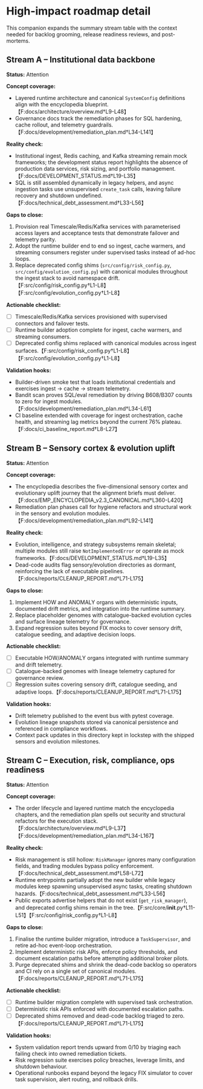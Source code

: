 # High-impact roadmap detail

This companion expands the summary stream table with the context needed for
backlog grooming, release readiness reviews, and post-mortems.

## Stream A – Institutional data backbone

**Status:** Attention

**Concept coverage:**
- Layered runtime architecture and canonical `SystemConfig` definitions align
  with the encyclopedia blueprint.【F:docs/architecture/overview.md†L9-L48】
- Governance docs track the remediation phases for SQL hardening, cache rollout,
  and telemetry guardrails.【F:docs/development/remediation_plan.md†L34-L141】

**Reality check:**
- Institutional ingest, Redis caching, and Kafka streaming remain mock
  frameworks; the development status report highlights the absence of production
  data services, risk sizing, and portfolio management.【F:docs/DEVELOPMENT_STATUS.md†L19-L35】
- SQL is still assembled dynamically in legacy helpers, and async ingestion tasks
  use unsupervised `create_task` calls, leaving failure recovery and shutdown
  undefined.【F:docs/technical_debt_assessment.md†L33-L56】

**Gaps to close:**
1. Provision real Timescale/Redis/Kafka services with parameterised access layers
   and acceptance tests that demonstrate failover and telemetry parity.
2. Adopt the runtime builder end to end so ingest, cache warmers, and streaming
   consumers register under supervised tasks instead of ad-hoc loops.
3. Replace deprecated config shims (`src/config/risk_config.py`,
   `src/config/evolution_config.py`) with canonical modules throughout the ingest
   stack to avoid namespace drift.【F:src/config/risk_config.py†L1-L8】【F:src/config/evolution_config.py†L1-L8】

**Actionable checklist:**
- [ ] Timescale/Redis/Kafka services provisioned with supervised connectors and failover tests.
- [ ] Runtime builder adoption complete for ingest, cache warmers, and streaming consumers.
- [ ] Deprecated config shims replaced with canonical modules across ingest surfaces.【F:src/config/risk_config.py†L1-L8】【F:src/config/evolution_config.py†L1-L8】

**Validation hooks:**
- Builder-driven smoke test that loads institutional credentials and exercises
  ingest → cache → stream telemetry.
- Bandit scan proves SQL/eval remediation by driving B608/B307 counts to zero for
  ingest modules.【F:docs/development/remediation_plan.md†L34-L61】
- CI baseline extended with coverage for ingest orchestration, cache health, and
  streaming lag metrics beyond the current 76% plateau.【F:docs/ci_baseline_report.md†L8-L27】

## Stream B – Sensory cortex & evolution uplift

**Status:** Attention

**Concept coverage:**
- The encyclopedia describes the five-dimensional sensory cortex and evolutionary
  uplift journey that the alignment briefs must deliver.【F:docs/EMP_ENCYCLOPEDIA_v2.3_CANONICAL.md†L360-L420】
- Remediation plan phases call for hygiene refactors and structural work in the
  sensory and evolution modules.【F:docs/development/remediation_plan.md†L92-L141】

**Reality check:**
- Evolution, intelligence, and strategy subsystems remain skeletal; multiple
  modules still raise `NotImplementedError` or operate as mock frameworks.【F:docs/DEVELOPMENT_STATUS.md†L19-L35】
- Dead-code audits flag sensory/evolution directories as dormant, reinforcing the
  lack of executable pipelines.【F:docs/reports/CLEANUP_REPORT.md†L71-L175】

**Gaps to close:**
1. Implement HOW and ANOMALY organs with deterministic inputs, documented drift
   metrics, and integration into the runtime summary.
2. Replace placeholder genomes with catalogue-backed evolution cycles and surface
   lineage telemetry for governance.
3. Expand regression suites beyond FIX mocks to cover sensory drift, catalogue
   seeding, and adaptive decision loops.

**Actionable checklist:**
- [ ] Executable HOW/ANOMALY organs integrated with runtime summary and drift telemetry.
- [ ] Catalogue-backed genomes with lineage telemetry captured for governance review.
- [ ] Regression suites covering sensory drift, catalogue seeding, and adaptive loops.【F:docs/reports/CLEANUP_REPORT.md†L71-L175】

**Validation hooks:**
- Drift telemetry published to the event bus with pytest coverage.
- Evolution lineage snapshots stored via canonical persistence and referenced in
  compliance workflows.
- Context pack updates in this directory kept in lockstep with the shipped
  sensors and evolution milestones.

## Stream C – Execution, risk, compliance, ops readiness

**Status:** Attention

**Concept coverage:**
- The order lifecycle and layered runtime match the encyclopedia chapters, and
  the remediation plan spells out security and structural refactors for the
  execution stack.【F:docs/architecture/overview.md†L9-L37】【F:docs/development/remediation_plan.md†L34-L167】

**Reality check:**
- Risk management is still hollow: `RiskManager` ignores many configuration
  fields, and trading modules bypass policy enforcement.【F:docs/technical_debt_assessment.md†L58-L72】
- Runtime entrypoints partially adopt the new builder while legacy modules keep
  spawning unsupervised async tasks, creating shutdown hazards.【F:docs/technical_debt_assessment.md†L33-L56】
- Public exports advertise helpers that do not exist (`get_risk_manager`), and
  deprecated config shims remain in the tree.【F:src/core/__init__.py†L11-L51】【F:src/config/risk_config.py†L1-L8】

**Gaps to close:**
1. Finalise the runtime builder migration, introduce a `TaskSupervisor`, and
   retire ad-hoc event-loop orchestration.
2. Implement deterministic risk APIs, enforce policy thresholds, and document
   escalation paths before attempting additional broker pilots.
3. Purge deprecated shims and shrink the dead-code backlog so operators and CI
   rely on a single set of canonical modules.【F:docs/reports/CLEANUP_REPORT.md†L71-L175】

**Actionable checklist:**
- [ ] Runtime builder migration complete with supervised task orchestration.
- [ ] Deterministic risk APIs enforced with documented escalation paths.
- [ ] Deprecated shims removed and dead-code backlog triaged to zero.【F:docs/reports/CLEANUP_REPORT.md†L71-L175】

**Validation hooks:**
- System validation report trends upward from 0/10 by triaging each failing
  check into owned remediation tickets.
- Risk regression suite exercises policy breaches, leverage limits, and shutdown
  behaviour.
- Operational runbooks expand beyond the legacy FIX simulator to cover task
  supervision, alert routing, and rollback drills.
